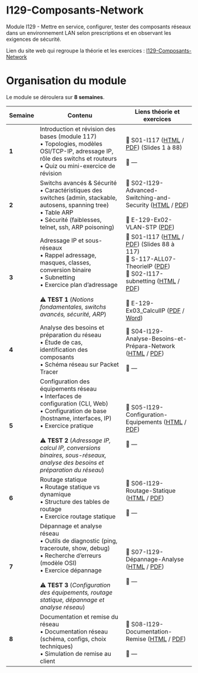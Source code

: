 # I129-Composants-Network
Module I129 - Mettre en service, configurer, tester des composants réseaux dans un environnement LAN selon prescriptions et en observant les exigences de sécurité.


Lien du site web qui regroupe la théorie et les exercices : [I129-Composants-Network](https://etml-inf.github.io/I129-Composants-Network/)

# Organisation du module

Le module se déroulera sur **8 semaines**.

| **Semaine** | **Contenu**                                                                                                    | **Liens théorie et exercices** |
|-------------|----------------------------------------------------------------------------------------------------------------|-------------------------------|
| **1**       | Introduction et révision des bases (module 117)<br>• Topologies, modèles OSI/TCP-IP, adressage IP, rôle des switchs et routeurs<br>• Quiz ou mini-exercice de révision | 📖&nbsp;S01-I117 ([HTML](https://etml-inf.github.io/I117-ReseauPME/S01-I117.html) / [PDF](https://etml-inf.github.io/I117-ReseauPME/S01-I117.pdf)) (Slides 1 à 88)<br><br>📝&nbsp;— |
| **2**       | Switchs avancés & Sécurité<br>• Caractéristiques des switches (admin, stackable, autosens, spanning tree)<br>• Table ARP<br>• Sécurité (faiblesses, telnet, ssh, ARP poisoning) | 📖&nbsp;S02-I129-Advanced-Switching-and-Security ([HTML](https://etml-inf.github.io/I129-Composants-Network/S02-I129-Advanced-Switching-and-Security.html) / [PDF](https://etml-inf.github.io/I129-Composants-Network/S02-I129-Advanced-Switching-and-Security.pdf))<br><br>📝&nbsp;E-129-Ex02-VLAN-STP ([PDF](https://github.com/ETML-INF/I129-Composants-Network/blob/main/b-UnitesEnseignement/Exercices/E-129-Ex02-VLAN-STP.pdf)) |
| **3**       | Adressage IP et sous-réseaux<br>• Rappel adressage, masques, classes, conversion binaire<br>• Subnetting<br>• Exercice plan d’adressage<br><br>⚠️ **TEST 1** (*Notions fondamentales, switchs avancés, sécurité, ARP*) | 📖&nbsp;S01-I117 ([HTML](https://etml-inf.github.io/I117-ReseauPME/S01-I117.html#88) / [PDF](https://etml-inf.github.io/I117-ReseauPME/S01-I117.pdf)) (Slides 88 à 117)<br>📖&nbsp;S-117-ALL07-TheorieIP ([PDF](https://github.com/ETML-INF/I117-ReseauPME/blob/main/b-UnitesEnseignement/Support/S-117-ALL07-TheorieIP.pdf))<br>📖&nbsp;S02-I117-subnetting ([HTML](https://etml-inf.github.io/I117-ReseauPME/S02-I117-subnetting.html) / [PDF](https://etml-inf.github.io/I117-ReseauPME/S02-I117-subnetting.pdf))<br><br>📝&nbsp;E-129-Ex03_CalculIP ([PDF](https://github.com/ETML-INF/I129-Composants-Network/blob/main/b-UnitesEnseignement/Exercices/E-129-Ex03_CalculIP.pdf) / [Word](https://github.com/ETML-INF/I129-Composants-Network/blob/main/b-UnitesEnseignement/Exercices/E-129-Ex03_CalculIP.docx)) |
| **4**       | Analyse des besoins et préparation du réseau<br>• Étude de cas, identification des composants<br>• Schéma réseau sur Packet Tracer | 📖&nbsp;S04-I129-Analyse-Besoins-et-Prépara-Network ([HTML](https://etml-inf.github.io/I129-Composants-Network/S04-I129-Analyse-Besoins-et-Prépara-Network.html) / [PDF](https://etml-inf.github.io/I129-Composants-Network/S04-I129-Analyse-Besoins-et-Prépara-Network.pdf))<br><br>📝&nbsp;— |
| **5**       | Configuration des équipements réseau<br>• Interfaces de configuration (CLI, Web)<br>• Configuration de base (hostname, interfaces, IP)<br>• Exercice pratique<br><br>⚠️ **TEST 2** (*Adressage IP, calcul IP, conversions binaires, sous-réseaux, analyse des besoins et préparation du réseau*) | 📖&nbsp;S05-I129-Configuration-Equipements ([HTML](https://etml-inf.github.io/I129-Composants-Network/S05-I129-Configuration-Equipements.html) / [PDF](https://etml-inf.github.io/I129-Composants-Network/S05-I129-Configuration-Equipements.pdf))<br><br>📝&nbsp;— |
| **6**       | Routage statique<br>• Routage statique vs dynamique<br>• Structure des tables de routage<br>• Exercice routage statique | 📖&nbsp;S06-I129-Routage-Statique ([HTML](https://etml-inf.github.io/I129-Composants-Network/S06-I129-Routage-Statique.html) / [PDF](https://etml-inf.github.io/I129-Composants-Network/S06-I129-Routage-Statique.pdf))<br><br>📝&nbsp;— |
| **7**       | Dépannage et analyse réseau<br>• Outils de diagnostic (ping, traceroute, show, debug)<br>• Recherche d’erreurs (modèle OSI)<br>• Exercice dépannage<br><br>⚠️ **TEST 3** (*Configuration des équipements, routage statique, dépannage et analyse réseau*) | 📖&nbsp;S07-I129-Dépannage-Analyse ([HTML](https://etml-inf.github.io/I129-Composants-Network/S07-I129-Dépannage-Analyse.html) / [PDF](https://etml-inf.github.io/I129-Composants-Network/S07-I129-Dépannage-Analyse.pdf))<br><br>📝&nbsp;— |
| **8**       | Documentation et remise du réseau<br>• Documentation réseau (schéma, configs, choix techniques)<br>• Simulation de remise au client | 📖&nbsp;S08-I129-Documentation-Remise ([HTML](https://etml-inf.github.io/I129-Composants-Network/S08-I129-Documentation-Remise.html) / [PDF](https://etml-inf.github.io/I129-Composants-Network/S08-I129-Documentation-Remise.pdf))<br><br>📝&nbsp;— |